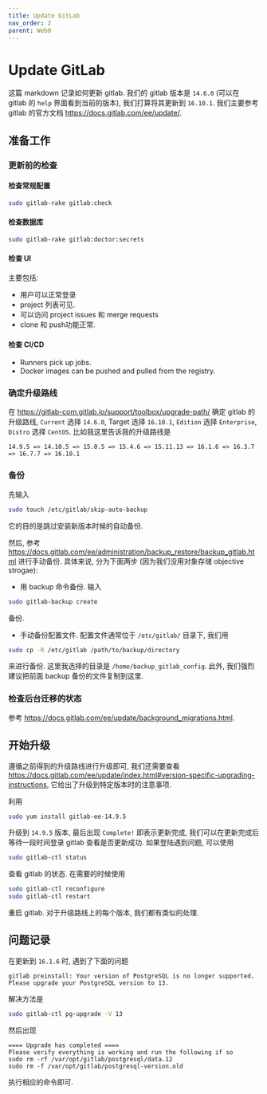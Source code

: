 ```yaml
---
title: Update GitLab
nav_order: 2
parent: Web0
---
```


# Update GitLab

这篇 markdown 记录如何更新 gitlab. 我们的 gitlab 版本是 `14.6.0` (可以在 gitlab 的 `help` 界面看到当前的版本), 我们打算将其更新到 `16.10.1`. 我们主要参考 gitlab 的官方文档 <https://docs.gitlab.com/ee/update/>.

## 准备工作

### 更新前的检查

#### 检查常规配置

``` bash
sudo gitlab-rake gitlab:check
```

#### 检查数据库

```bash
sudo gitlab-rake gitlab:doctor:secrets
```

#### 检查 UI

主要包括:

- 用户可以正常登录
- project 列表可见.
- 可以访问 project issues 和 merge requests
- clone 和 push功能正常.

#### 检查 CI/CD

- Runners pick up jobs.
- Docker images can be pushed and pulled from the registry.

### 确定升级路线

在 <https://gitlab-com.gitlab.io/support/toolbox/upgrade-path/> 确定 gitlab 的升级路线, `Current` 选择 `14.6.0`, Target 选择 `16.10.1`,  `Edition` 选择 `Enterprise`, `Distro` 选择 `CentOS`. 比如我这里告诉我的升级路线是

``` text
14.9.5 => 14.10.5 => 15.0.5 => 15.4.6 => 15.11.13 => 16.1.6 => 16.3.7 => 16.7.7 => 16.10.1
```

### 备份

先输入

``` bash
sudo touch /etc/gitlab/skip-auto-backup
```

它的目的是跳过安装新版本时候的自动备份.

然后, 参考 <https://docs.gitlab.com/ee/administration/backup_restore/backup_gitlab.html> 进行手动备份. 具体来说, 分为下面两步 (因为我们没用对象存储 objective strogae):

- 用 backup 命令备份. 输入

``` bash
sudo gitlab-backup create
```

备份.

- 手动备份配置文件. 配置文件通常位于 `/etc/gitlab/` 目录下, 我们用

```bash
sudo cp -R /etc/gitlab /path/to/backup/directory
```

来进行备份. 这里我选择的目录是 `/home/backup_gitlab_config`. 此外, 我们强烈建议把前面 backup 备份的文件复制到这里.

### 检查后台迁移的状态

参考 <https://docs.gitlab.com/ee/update/background_migrations.html>.

## 开始升级

遵循之前得到的升级路线进行升级即可, 我们还需要查看 <https://docs.gitlab.com/ee/update/index.html#version-specific-upgrading-instructions>, 它给出了升级到特定版本时的注意事项.

利用

``` bash
sudo yum install gitlab-ee-14.9.5
```

升级到 `14.9.5` 版本, 最后出现 `Complete!` 即表示更新完成, 我们可以在更新完成后等待一段时间登录 gitlab 查看是否更新成功. 如果登陆遇到问题, 可以使用

``` bash
sudo gitlab-ctl status
```

查看 gitlab 的状态. 在需要的时候使用

``` bash
sudo gitlab-ctl reconfigure
sudo gitlab-ctl restart
```

重启 gitlab. 对于升级路线上的每个版本, 我们都有类似的处理.

## 问题记录

在更新到 `16.1.6` 时, 遇到了下面的问题

``` text
gitlab preinstall: Your version of PostgreSQL is no longer supported. Please upgrade your PostgreSQL version to 13.
```

解决方法是

``` bash
sudo gitlab-ctl pg-upgrade -V 13
```

然后出现

``` text
==== Upgrade has completed ====
Please verify everything is working and run the following if so
sudo rm -rf /var/opt/gitlab/postgresql/data.12
sudo rm -f /var/opt/gitlab/postgresql-version.old
```

执行相应的命令即可.
